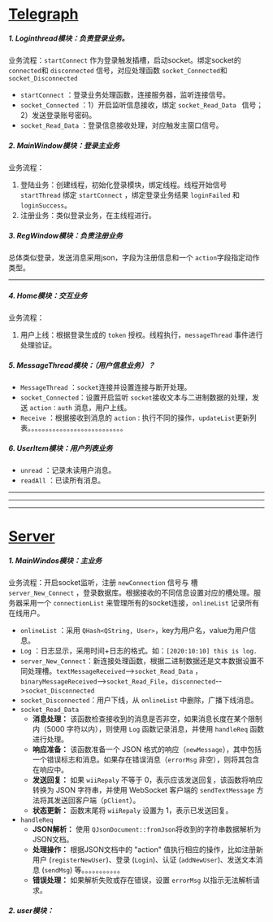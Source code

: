 # [Telegraph](runImage/README.md)

##### 1. Loginthread模块：负责登录业务。

业务流程：`startConnect` 作为登录触发插槽，启动socket。绑定socket的 `connected`和 `disconnected` 信号，对应处理函数 `socket_Connected`和 `socket_Disconnected`

* `startConnect` ：登录业务处理函数，连接服务器，监听连接信号。
* `socket_Connected` ：1）开启监听信息接收，绑定 `socket_Read_Data ` 信号；2）发送登录账号密码。
* `socket_Read_Data` ：登录信息接收处理，对应触发主窗口信号。

##### 2. MainWindow模块：登录主业务

业务流程：

1. 登陆业务：创建线程，初始化登录模块，绑定线程。线程开始信号 `startThread` 绑定 `startConnect` ，绑定登录业务结果 `loginFailed` 和 `loginSuccess`。
2. 注册业务：类似登录业务，在主线程进行。

##### 3. RegWindow模块：负责注册业务

总体类似登录，发送消息采用json，字段为注册信息和一个 `action`字段指定动作类型。

---

##### 4. Home模块：交互业务

业务流程：

1. 用户上线：根据登录生成的 `token` 授权。线程执行，`messageThread` 事件进行处理验证。

##### 5. MessageThread模块：（用户信息业务）？

* `MessageThread` ：`socket`连接并设置连接与断开处理。
* `socket_Connected`：设置开启监听 `socket`接收文本与二进制数据的处理，发送 `action：auth` 消息，用户上线。
* `Receive` ：根据接收到消息的 `action：`执行不同的操作，`updateList`更新列表。。。。。。。。。。。。。。。。。。。。。。。。。。。

##### 6. UserItem模块：用户列表业务

* `unread` ：记录未读用户消息。
* `readAll` ：已读所有消息。

---

---

---

# [Server](runImage/README.md)

##### 1. MainWindos模块：主业务

业务流程：开启socket监听，注册 `newConnection` 信号与 槽 `server_New_Connect` ，登录数据库。根据接收的不同信息设置对应的槽处理。服务器采用一个 `connectionList` 来管理所有的socket连接，`onlineList` 记录所有在线用户。

* `onlineList` ：采用 `QHash<QString, User>`，key为用户名，value为用户信息。
* `Log` ：日志显示，采用时间+日志的格式。如：`[2020:10:10] this is log.`
* `server_New_Connect`：新连接处理函数，根据二进制数据还是文本数据设置不同处理槽。`textMessageReceived`-->`socket_Read_Data` ，`binaryMessageReceived`-->`socket_Read_File`，`disconnected`-->`socket_Disconnected`
* `socket_Disconnected`：用户下线，从 `onlineList` 中删除，广播下线消息。
* `socket_Read_Data`
  * **消息处理：** 该函数检查接收到的消息是否非空，如果消息长度在某个限制内（5000 字符以内），则使用 `Log` 函数记录消息，并使用 `handleReq` 函数进行处理。
  * **响应准备：** 该函数准备一个 JSON 格式的响应（`newMessage`），其中包括一个错误标志和消息。如果存在错误消息（`errorMsg` 非空），则将其包含在响应中。
  * **发送回复：** 如果 `wiiRepaly` 不等于 0，表示应该发送回复，该函数将响应转换为 JSON 字符串，并使用 WebSocket 客户端的 `sendTextMessage` 方法将其发送回客户端（`pClient`）。
  * **状态更新：** 函数末尾将 `wiiRepaly` 设置为 1，表示已发送回复。
* `handleReq`
  * **JSON解析：** 使用 `QJsonDocument::fromJson`将收到的字符串数据解析为JSON文档。
  * **处理操作：** 根据JSON文档中的 "action" 值执行相应的操作，比如注册新用户 (`registerNewUser`)、登录 (`Login`)、认证 (`addNewUser`)、发送文本消息 (`sendMsg`) 等。。。。。。。。。。。
  * **错误处理：** 如果解析失败或存在错误，设置 `errorMsg` 以指示无法解析请求。

##### 2. user模块：
